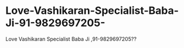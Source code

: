 # Love-Vashikaran-Specialist-Baba-Ji-91-9829697205-
Love Vashikaran Specialist Baba Ji ,91-9829697205??
